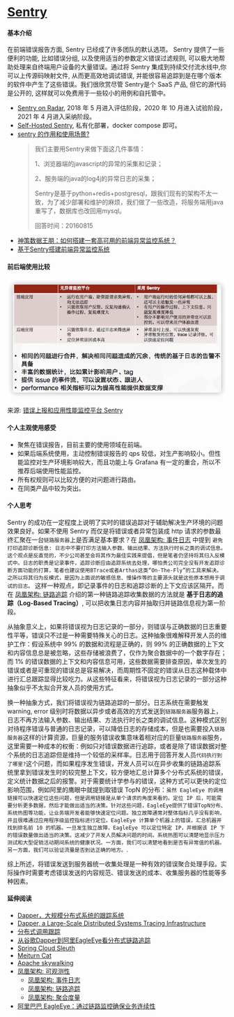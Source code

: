 # [Sentry](https://sentry.io/welcome/)

#### 基本介绍

在前端错误报告方面, Sentry 已经成了许多团队的默认选项。 Sentry 提供了一些便利的功能, 比如错误分组, 以及使用适当的参数定义错误过滤规则, 可以极大地帮助处理来自终端用户设备的大量错误。通过将 Sentry 集成到持续交付流水线中,你可以上传源码映射文件, 从而更高效地调试错误, 并能很容易追踪到是在哪个版本的软件中产生了这些错误。我们很欣赏尽管 Sentry是个 SaaS 产品, 但它的源代码是公开的, 这样就可以免费用于一些较小的用例和自托管中。

* [Sentry on Radar](https://www.thoughtworks.com/radar/tools/sentry), 2018 年 5 月进入评估阶段，2020 年 10 月进入试验阶段，2021 年 4 月进入采纳阶段。
* [Self-Hosted Sentry](https://develop.sentry.dev/self-hosted/), 私有化部署，docker compose 即可。
* [sentry 的作用和使用场景?](https://www.zhihu.com/question/23922181)
  > 我们主要用Sentry来做下面这几件事情：
  > 
  >   1、浏览器端的javascript的异常的采集和记录；
  > 
  >   2、服务端的java的log4j的异常日志的采集；
  > 
  >   Sentry是基于python+redis+postgresql，跟我们现有的架构不太一致，为了减少部署和维护的麻烦，我们做了一些改造，将服务端用java重写了，数据库也改回用mysql。
  > 
  >   回答时间：20160815
* [神策数据王朋：如何搭建一套高可用的前端异常监控系统？](https://zhuanlan.zhihu.com/p/381930994)
* [基于Sentry搭建前端异常监控系统](https://segmentfault.com/a/1190000040237095)
  
#### 前后端使用比较

![](../images/3550757827-6015146472801.png)

来源: [错误上报和应用性能监控平台 Sentry](https://segmentfault.com/a/1190000039131388)

#### 个人主观使用感受

* 聚焦在错误报告，目前主要的使用领域在前端。
* 如果后端系统使用，主动控制错误报告的 qps 较低，对生产影响较小。但性能监控对生产环境影响较大，而且功能上与 Grafana 有一定的重合，所以不推荐后端使用性能监控。
* 所有权规则可以比较方便的对问题进行路由。
* 在同类产品中较为突出。

#### 个人思考

Sentry 的成功在一定程度上说明了实时的错误追踪对于辅助解决生产环境的问题效果良好。如果不使用 Sentry 而仅是将错误或者异常包装成 http 请求的参数最终汇聚在一台`链路服务器`上是否满足基本要求？在 [凤凰架构: 事件日志](https://icyfenix.cn/distribution/observability/logging.html) 中提到 `避免打印追踪诊断信息: 日志中不要打印方法输入参数、输出结果、方法执行时长之类的调试信息。这个观点是反直觉的，不少公司甚至会将其作为最佳实践来提倡，但是笔者仍坚持将其归入反模式中。日志的职责是记录事件，追踪诊断应由追踪系统去处理，哪怕贵公司完全没有开发追踪诊断方面功能的打算，笔者也建议使用BTrace或者Arthas这类“On-The-Fly”的工具来解决。之所以将其归为反模式，是因为上面说的敏感信息、慢操作等的主要源头就是这些原本想用于调试的日志。` 这样一种观点，即记录事件的日志和追踪诊断的上下文应该区隔开。而在 [凤凰架构: 链路追踪](https://icyfenix.cn/distribution/observability/tracing.html) 介绍的第一种链路追踪收集数据的方法就是 **基于日志的追踪（Log-Based Tracing）**, 可以把收集日志内容并抽取归并链路信息视为第一阶段。

从抽象意义上，如果将错误视为日志记录的一部分，则错误与正确数据的日志重要性平等，错误只不过是一种需要特殊关心的日志。这种抽象很难解释开发人员的维护工作：假设系统中 99% 的数据和流程是正确的，则 99% 的正确数据的上下文和内容信息总是被忽略，这些存储被浪费了，仅作为聚合数据中的一个数字存在；而 1% 的错误数据的上下文和内容信息可用，这些数据需要排查原因，单次发生的错误或者是可重现的错误总是容易解决，而周期性不固定的错误从日志这种载体中进行汇总跟踪显得比较吃力。从这些特征看来，将错误视为日志记录的一部分这种抽象似乎不太拟合开发人员的使用方式。

换一种抽象方式，我们将错误视为链路追踪的一部分。日志系统在需要触发 warning, error 级别时将数据以异步或者高效的方式发送到`链路服务器`服务器上，日志不再方法输入参数、输出结果、方法执行时长之类的调试信息。这种模式区别对待程序错误与普通的日志记录，可以降低日志的存储成本，但是也需要投入`链路服务器`这样的计算资源，巨量的服务错误收集意味着相对应的巨量`链路服务器`服务，这里需要一种成本的权衡：例如只对错误数据进行追踪，或者是除了错误数据对整个系统的日志追踪但是维持一个较低的采样率。日志用于回答开发人员`代码执行到了哪里?`这个问题，而如果程序发生错误，开发人员可以在异步收集的链路追踪系统里拿到错误发生时的较完整上下文，较方便地汇总计算多个分布式系统的错误，定义统计数据之后的报警。对于需要统计学参与的错误，这种方式可以更快的定位影响范围，例如阿里的鹰眼中就提到取错误 TopN 的分布：`虽然 EagleEye 的调用链接可以快速定位这些问题，但是调用链接是从单个请求的角度来看的。定位 IP 后，可能需要分析更多数据，然后才能做出适当的决策。针对这些问题，EagleEye提供了错误TopN分布、系统热图等功能，让业务端开发者能够快速定位问题。独立故障通常对整体指标几乎没有影响，并且很难通过应用程序级监控指标进行定位。EagleEye 计算单个机器上的错误，汇总机器并找到排名前 10 的机器。一旦发生独立故障，EagleEye 可以定位特定 IP，并根据该 IP 下的错误数量做出适当的决策。这减少了开发人员解决问题的时间。系统热图可以清楚地显示压力测试和大型促销活动期间系统的健康状况。一方面，我们可以清楚地看到是否有异常值的机器。另一方面，我们可以验证流量是否到达正确的地方。`.

综上所述，将错误发送到服务器统一收集处理是一种有效的错误聚合处理手段。实际操作时需要考虑错误发送的内容规范、错误发送的成本、收集服务器的性能等多种因素。

#### 延伸阅读

* [Dapper，大规模分布式系统的跟踪系统](http://bigbully.github.io/Dapper-translation/)
* [Dapper, a Large-Scale Distributed Systems Tracing Infrastructure](http://static.googleusercontent.com/media/research.google.com/en//pubs/archive/36356.pdf)
* [分布式调用跟踪](https://github.com/HiAwesome/micro_services_arch/blob/master/distributed_trace.md)
* [从谷歌Dapper到阿里EagleEye看分布式链路追踪](https://zhuanlan.zhihu.com/p/163806366)
* [Spring Cloud Sleuth](https://github.com/spring-cloud/spring-cloud-sleuth)
* [Meiturn Cat](https://github.com/dianping/cat)
* [Apache skywalking](https://github.com/apache/skywalking)
* [凤凰架构: 可观测性](https://icyfenix.cn/distribution/observability/)
  * [凤凰架构: 事件日志](https://icyfenix.cn/distribution/observability/logging.html)
  * [凤凰架构: 链路追踪](https://icyfenix.cn/distribution/observability/tracing.html)
  * [凤凰架构: 聚合度量](https://icyfenix.cn/distribution/observability/metrics.html)
* [阿里巴巴 EagleEye：通过链路监控确保业务连续性](https://www.alibabacloud.com/blog/alibaba-eagleeye-ensuring-business-continuity-through-link-monitoring_594157)
